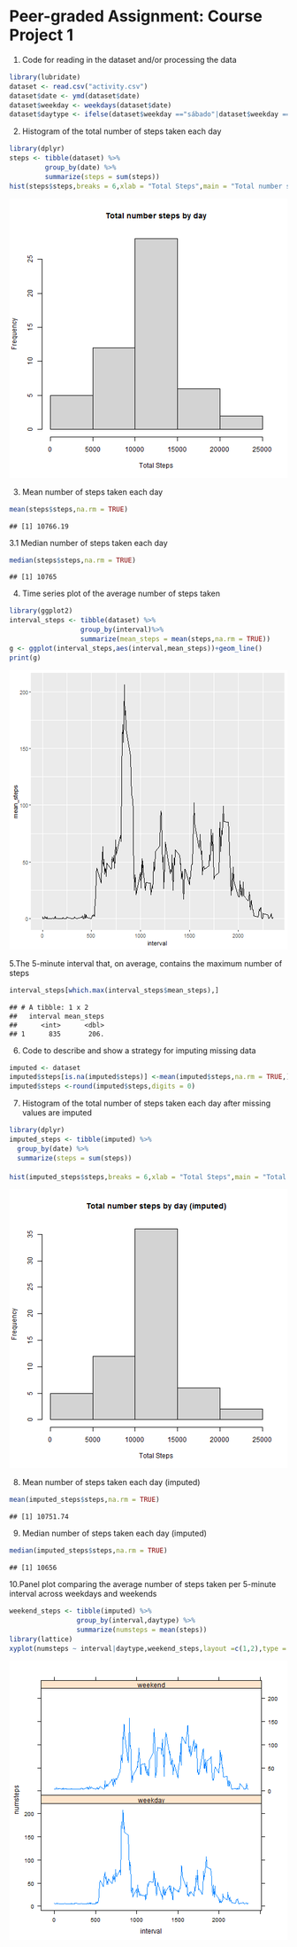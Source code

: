 Peer-graded Assignment: Course Project 1
========================================

1. Code for reading in the dataset and/or processing the data


```r
library(lubridate)
dataset <- read.csv("activity.csv")
dataset$date <- ymd(dataset$date)
dataset$weekday <- weekdays(dataset$date)
dataset$daytype <- ifelse(dataset$weekday =="sábado"|dataset$weekday =="domingo","weekend","weekday")
```

2. Histogram of the total number of steps taken each day


```r
library(dplyr)
steps <- tibble(dataset) %>%
         group_by(date) %>%
         summarize(steps = sum(steps))
hist(steps$steps,breaks = 6,xlab = "Total Steps",main = "Total number steps by day")
```

![plot of chunk unnamed-chunk-4](figure/unnamed-chunk-4-1.png)

3. Mean number of steps taken each day


```r
mean(steps$steps,na.rm = TRUE)
```

```
## [1] 10766.19
```

3.1 Median number of steps taken each day

```r
median(steps$steps,na.rm = TRUE)
```

```
## [1] 10765
```

4. Time series plot of the average number of steps taken

```r
library(ggplot2)
interval_steps <- tibble(dataset) %>%
                  group_by(interval)%>%
                  summarize(mean_steps = mean(steps,na.rm = TRUE))
g <- ggplot(interval_steps,aes(interval,mean_steps))+geom_line()
print(g)
```

![plot of chunk unnamed-chunk-7](figure/unnamed-chunk-7-1.png)

5.The 5-minute interval that, on average, contains the maximum number of steps

```r
interval_steps[which.max(interval_steps$mean_steps),]
```

```
## # A tibble: 1 x 2
##   interval mean_steps
##      <int>      <dbl>
## 1      835       206.
```

6. Code to describe and show a strategy for imputing missing data

```r
imputed <- dataset
imputed$steps[is.na(imputed$steps)] <-mean(imputed$steps,na.rm = TRUE,)
imputed$steps <-round(imputed$steps,digits = 0)
```

7. Histogram of the total number of steps taken each day after missing values are imputed

```r
library(dplyr)
imputed_steps <- tibble(imputed) %>%
  group_by(date) %>%
  summarize(steps = sum(steps))

hist(imputed_steps$steps,breaks = 6,xlab = "Total Steps",main = "Total number steps by day (imputed)")
```

![plot of chunk unnamed-chunk-10](figure/unnamed-chunk-10-1.png)

8.  Mean number of steps taken each day (imputed)

```r
mean(imputed_steps$steps,na.rm = TRUE)
```

```
## [1] 10751.74
```

9.  Median number of steps taken each day (imputed)

```r
median(imputed_steps$steps,na.rm = TRUE)
```

```
## [1] 10656
```

10.Panel plot comparing the average number of steps taken per 5-minute interval across weekdays and weekends

```r
weekend_steps <- tibble(imputed) %>%
                 group_by(interval,daytype) %>%
                 summarize(numsteps = mean(steps))
library(lattice)
xyplot(numsteps ~ interval|daytype,weekend_steps,layout =c(1,2),type = "l")
```

![plot of chunk unnamed-chunk-13](figure/unnamed-chunk-13-1.png)
